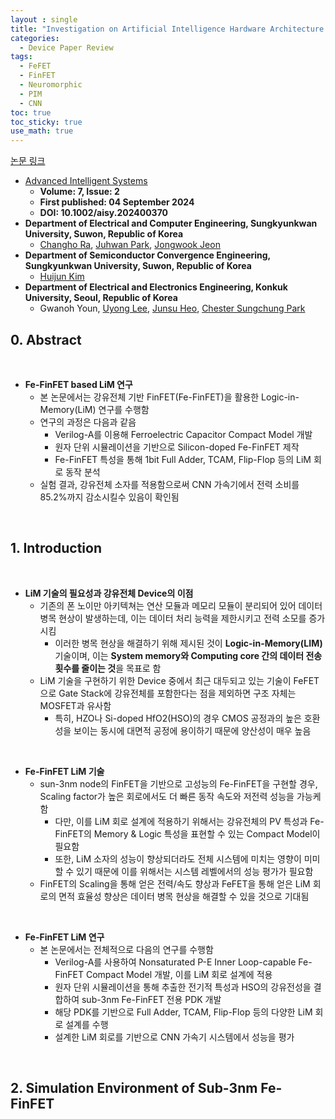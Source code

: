 ```yaml
---
layout : single
title: "Investigation on Artificial Intelligence Hardware Architecture Design Based on Logic-in-Memory Ferroelectric Fin Field-Effect Transistor at Sub-3nm Technology Nodes"   
categories: 
  - Device Paper Review
tags:
  - FeFET  
  - FinFET   
  - Neuromorphic        
  - PIM   
  - CNN   
toc: true
toc_sticky: true
use_math: true
---
```



[논문 링크](https://advanced.onlinelibrary.wiley.com/doi/full/10.1002/aisy.202400370)         

- [Advanced Intelligent Systems](https://advanced.onlinelibrary.wiley.com/journal/26404567)
  - **Volume: 7, Issue: 2**   
  - **First published: 04 September 2024**   
  - **DOI: 10.1002/aisy.202400370**     
- **Department of Electrical and Computer Engineering, Sungkyunkwan University, Suwon, Republic of Korea**   
  - [Changho Ra](https://ieeexplore.ieee.org/author/37392967000), [Juhwan Park](https://ieeexplore.ieee.org/author/37085994434), [Jongwook Jeon](https://ieeexplore.ieee.org/author/37090091123)    
- **Department of Semiconductor Convergence Engineering, Sungkyunkwan University, Suwon, Republic of Korea**   
  - [Huijun Kim](https://ieeexplore.ieee.org/author/37088068778)   
- **Department of Electrical and Electronics Engineering, Konkuk University, Seoul, Republic of Korea**   
  - Gwanoh Youn, [Uyong Lee](https://ieeexplore.ieee.org/author/833196797175790), [Junsu Heo](https://ieeexplore.ieee.org/author/37089860724), [Chester Sungchung Park](https://ieeexplore.ieee.org/author/37086921810)   


## 0. Abstract   

&nbsp;

- **Fe-FinFET based LiM 연구**   
  - 본 논문에서는 강유전체 기반 FinFET(Fe-FinFET)을 활용한 Logic-in-Memory(LiM) 연구를 수행함    
  - 연구의 과정은 다음과 같음    
    - Verilog-A를 이용해 Ferroelectric Capacitor Compact Model 개발    
    - 원자 단위 시뮬레이션을 기반으로 Silicon-doped Fe-FinFET 제작    
    - Fe-FinFET 특성을 통해 1bit Full Adder, TCAM, Flip-Flop 등의 LiM 회로 동작 분석   
  - 실험 결과, 강유전체 소자를 적용함으로써 CNN 가속기에서 전력 소비를 85.2%까지 감소시킬수 있음이 확인됨    

&nbsp;

## 1. Introduction   

&nbsp;

- **LiM 기술의 필요성과 강유전체 Device의 이점**   
  - 기존의 폰 노이만 아키텍쳐는 연산 모듈과 메모리 모듈이 분리되어 있어 데이터 병목 현상이 발생하는데, 이는 데이터 처리 능력을 제한시키고 전력 소모를 증가시킴    
    - 이러한 병목 현상을 해결하기 위해 제시된 것이 **Logic-in-Memory(LIM)** 기술이며, 이는 **System memory와 Computing core 간의 데이터 전송 횟수를 줄이는 것**을 목표로 함   
  - LiM 기술을 구현하기 위한 Device 중에서 최근 대두되고 있는 기술이 FeFET으로 Gate Stack에 강유전체를 포함한다는 점을 제외하면 구조 자체는 MOSFET과 유사함    
    - 특히, HZO나 Si-doped HfO2(HSO)의 경우 CMOS 공정과의 높은 호환성을 보이는 동시에 대면적 공정에 용이하기 때문에 양산성이 매우 높음   

&nbsp;

- **Fe-FinFET LiM 기술**    
  - sun-3nm node의 FinFET을 기반으로 고성능의 Fe-FinFET을 구현할 경우, Scaling factor가 높은 회로에서도 더 빠른 동작 속도와 저전력 성능을 가능케 함    
    - 다만, 이를 LiM 회로 설계에 적용하기 위해서는 강유전체의 PV 특성과 Fe-FinFET의 Memory & Logic 특성을 표현할 수 있는 Compact Model이 필요함    
    - 또한, LiM 소자의 성능이 향상되더라도 전체 시스템에 미치는 영향이 미미할 수 있기 때문에 이를 위해서는 시스템 레벨에서의 성능 평가가 필요함    
  - FinFET의 Scaling을 통해 얻은 전력/속도 향상과 FeFET을 통해 얻은 LiM 회로의 면적 효율성 향상은 데이터 병목 현상을 해결할 수 있을 것으로 기대됨   

&nbsp;

- **Fe-FinFET LiM 연구**   
  - 본 논문에서는 전체적으로 다음의 연구를 수행함    
    - Verilog-A를 사용하여 Nonsaturated P-E Inner Loop-capable Fe-FinFET Compact Model 개발, 이를 LiM 회로 설계에 적용     
    - 원자 단위 시뮬레이션을 통해 추출한 전기적 특성과 HSO의 강유전성을 결합하여 sub-3nm Fe-FinFET 전용 PDK 개발    
    - 해당 PDK를 기반으로 Full Adder, TCAM, Flip-Flop 등의 다양한 LiM 회로 설계를 수행    
    - 설계한 LiM 회로를 기반으로 CNN 가속기 시스템에서 성능을 평가   

&nbsp;

## 2. Simulation Environment of Sub-3nm Fe-FinFET    

